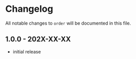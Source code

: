 # Changelog

All notable changes to `order` will be documented in this file.

## 1.0.0 - 202X-XX-XX

- initial release
